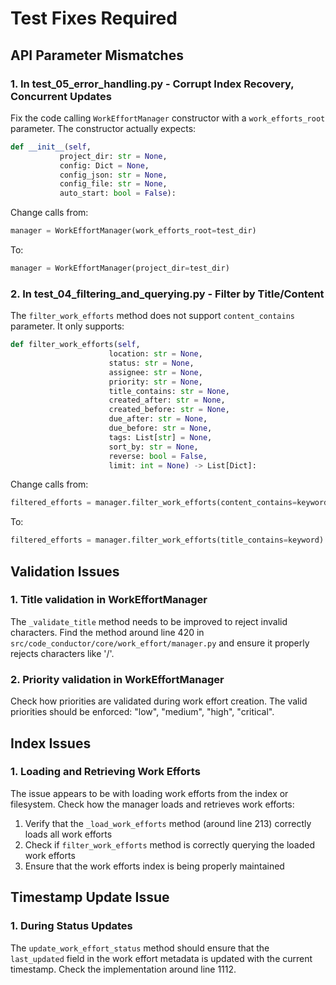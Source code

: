 # Test Fixes Required

## API Parameter Mismatches

### 1. In test_05_error_handling.py - Corrupt Index Recovery, Concurrent Updates

Fix the code calling `WorkEffortManager` constructor with a `work_efforts_root` parameter. The constructor actually expects:

```python
def __init__(self,
           project_dir: str = None,
           config: Dict = None,
           config_json: str = None,
           config_file: str = None,
           auto_start: bool = False):
```

Change calls from:
```python
manager = WorkEffortManager(work_efforts_root=test_dir)
```

To:
```python
manager = WorkEffortManager(project_dir=test_dir)
```

### 2. In test_04_filtering_and_querying.py - Filter by Title/Content

The `filter_work_efforts` method does not support `content_contains` parameter. It only supports:

```python
def filter_work_efforts(self,
                      location: str = None,
                      status: str = None,
                      assignee: str = None,
                      priority: str = None,
                      title_contains: str = None,
                      created_after: str = None,
                      created_before: str = None,
                      due_after: str = None,
                      due_before: str = None,
                      tags: List[str] = None,
                      sort_by: str = None,
                      reverse: bool = False,
                      limit: int = None) -> List[Dict]:
```

Change calls from:
```python
filtered_efforts = manager.filter_work_efforts(content_contains=keyword)
```

To:
```python
filtered_efforts = manager.filter_work_efforts(title_contains=keyword)
```

## Validation Issues

### 1. Title validation in WorkEffortManager

The `_validate_title` method needs to be improved to reject invalid characters. Find the method around line 420 in `src/code_conductor/core/work_effort/manager.py` and ensure it properly rejects characters like '/'.

### 2. Priority validation in WorkEffortManager

Check how priorities are validated during work effort creation. The valid priorities should be enforced: "low", "medium", "high", "critical".

## Index Issues

### 1. Loading and Retrieving Work Efforts

The issue appears to be with loading work efforts from the index or filesystem. Check how the manager loads and retrieves work efforts:

1. Verify that the `_load_work_efforts` method (around line 213) correctly loads all work efforts
2. Check if `filter_work_efforts` method is correctly querying the loaded work efforts
3. Ensure that the work efforts index is being properly maintained

## Timestamp Update Issue

### 1. During Status Updates

The `update_work_effort_status` method should ensure that the `last_updated` field in the work effort metadata is updated with the current timestamp. Check the implementation around line 1112.